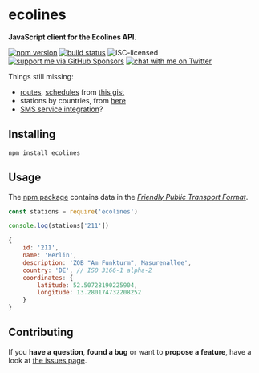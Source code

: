 # ecolines

**JavaScript client for the Ecolines API.**

[![npm version](https://img.shields.io/npm/v/ecolines.svg)](https://www.npmjs.com/package/ecolines)
[![build status](https://img.shields.io/travis/derhuerst/ecolines.svg)](https://travis-ci.org/derhuerst/ecolines)
![ISC-licensed](https://img.shields.io/github/license/derhuerst/ecolines.svg)
[![support me via GitHub Sponsors](https://img.shields.io/badge/support%20me-donate-fa7664.svg)](https://github.com/sponsors/derhuerst)
[![chat with me on Twitter](https://img.shields.io/badge/chat%20with%20me-on%20Twitter-1da1f2.svg)](https://twitter.com/derhuerst)

Things still missing:

- [routes](https://github.com/public-transport/friendly-public-transport-format/blob/master/docs/readme.md#route), [schedules](https://github.com/public-transport/friendly-public-transport-format/blob/master/docs/readme.md#schedule) from [this gist](https://gist.github.com/derhuerst/c76db8e9216b686b0262857cc9abd16e)
- stations by countries, from [here](https://ecolines.net/international/en/trip/bus-stops)
- [SMS service integration](https://ecolines.net/de/de/information/sms-service)?


## Installing

```shell
npm install ecolines
```


## Usage

The [npm package](https://npmjs.com/ecolines) contains data in the [*Friendly Public Transport Format*](https://github.com/public-transport/friendly-public-transport-format).

```js
const stations = require('ecolines')

console.log(stations['211'])
```

```js
{
	id: '211',
	name: 'Berlin',
	description: 'ZOB "Am Funkturm", Masurenallee',
	country: 'DE', // ISO 3166-1 alpha-2
	coordinates: {
		latitude: 52.50728190225904,
		longitude: 13.280174732208252
	}
}
```


## Contributing

If you **have a question**, **found a bug** or want to **propose a feature**, have a look at [the issues page](https://github.com/derhuerst/ecolines/issues).
